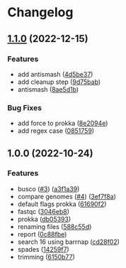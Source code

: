 # Changelog

## [1.1.0](https://www.github.com/currocam/IlluminaSnakemake/compare/v1.0.0...v1.1.0) (2022-12-15)


### Features

* add antismash ([4d5be37](https://www.github.com/currocam/IlluminaSnakemake/commit/4d5be374e0900e410b4bca17aa5c05e4ae9ea618))
* add cleanup step ([9d75bab](https://www.github.com/currocam/IlluminaSnakemake/commit/9d75babd428f26051f442585612d97c0f76460c4))
* antismash ([8ae5d1b](https://www.github.com/currocam/IlluminaSnakemake/commit/8ae5d1bfd076ef3d89b4a5c4f8bb77edcc6273da))


### Bug Fixes

* add force to prokka ([8e2094e](https://www.github.com/currocam/IlluminaSnakemake/commit/8e2094ea93f81e458f05c71dc8da5f1e3a02dae7))
* add regex case ([0851759](https://www.github.com/currocam/IlluminaSnakemake/commit/0851759ab5c11ac616e09de7be013645077d9d1f))

## 1.0.0 (2022-10-24)


### Features

* busco ([#3](https://www.github.com/currocam/IlluminaSnakemake/issues/3)) ([a3f1a39](https://www.github.com/currocam/IlluminaSnakemake/commit/a3f1a39622ad54fe796eaf036ab6e6ebe0718589))
* compare genomes ([#4](https://www.github.com/currocam/IlluminaSnakemake/issues/4)) ([3ef7f8a](https://www.github.com/currocam/IlluminaSnakemake/commit/3ef7f8a9655ede171e12628693768168463cc24a))
* default flags prokka ([61690f2](https://www.github.com/currocam/IlluminaSnakemake/commit/61690f24df77076c7b62e08fd9d4b24a9dc8a792))
* fastqc ([3046eb8](https://www.github.com/currocam/IlluminaSnakemake/commit/3046eb81044ec218b2ff67f2c1ebf6d1474bde82))
* prokka ([db05393](https://www.github.com/currocam/IlluminaSnakemake/commit/db05393987cb3c7654a3ab6028ea13865847e7cd))
* renaming files ([588c55d](https://www.github.com/currocam/IlluminaSnakemake/commit/588c55d8a553fbc18efcdd5442762e78cf96c21e))
* report ([0c88fbe](https://www.github.com/currocam/IlluminaSnakemake/commit/0c88fbe2541cc8a32713b7d7d1a1ba7702090344))
* search 16 using barrnap ([cd28f02](https://www.github.com/currocam/IlluminaSnakemake/commit/cd28f0299caaebab5050dc9cf1d9d2be2880dc63))
* spades ([14259f7](https://www.github.com/currocam/IlluminaSnakemake/commit/14259f76e4379f71ac064fc9e07c33d597f12eb2))
* trimming ([6150b77](https://www.github.com/currocam/IlluminaSnakemake/commit/6150b7717649c6075fa85e51261576c1bb580bff))
